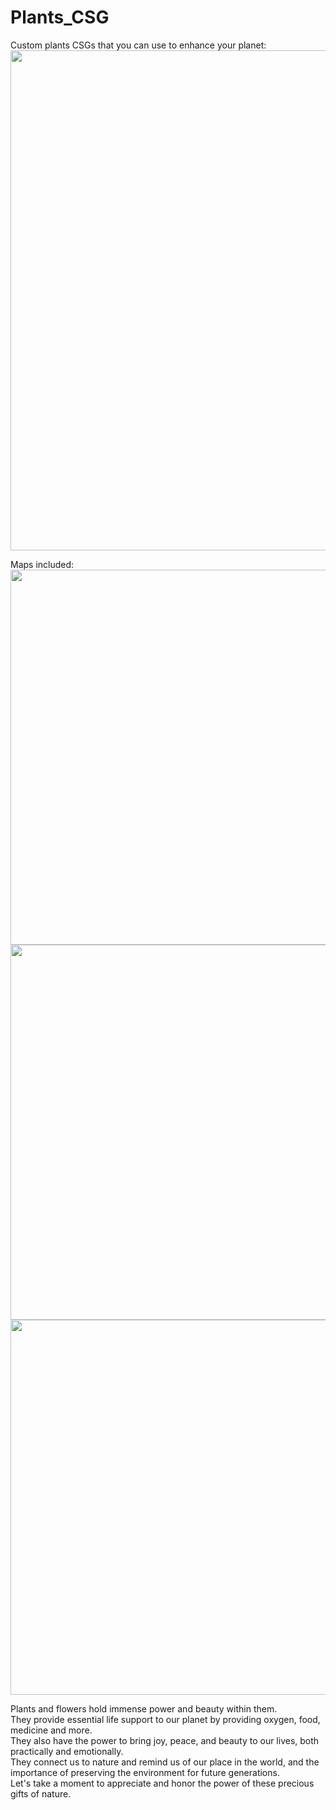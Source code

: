 # Plants_CSG
 Custom plants CSGs that you can use to enhance your planet:
<img src="https://user-images.githubusercontent.com/104906253/213905493-34afc4cc-105b-40fc-8212-394b0b0e93e3.png" width="800">  

Maps included:  
<img src="https://user-images.githubusercontent.com/104906253/213941926-b8d0c73f-7d78-4fa7-acfe-c8d92cd3fef2.png" width="600">  
<img src="https://user-images.githubusercontent.com/104906253/213941940-c9ef9b56-0f5a-4317-9f80-53b41dc2eec1.png" width="600">  
<img src="https://user-images.githubusercontent.com/104906253/213941948-4ab9a393-beea-4f75-bcfe-4de482d3f71f.png" width="600">  


Plants and flowers hold immense power and beauty within them.  
They provide essential life support to our planet by providing oxygen, food, medicine and more.  
They also have the power to bring joy, peace, and beauty to our lives, both practically and emotionally.  
They connect us to nature and remind us of our place in the world, and the importance of preserving the environment for future generations.  
Let's take a moment to appreciate and honor the power of these precious gifts of nature.  
